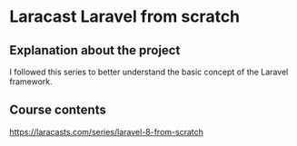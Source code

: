 # Laracast Laravel from scratch

## Explanation about the project

I followed this series to better understand the basic concept of the Laravel framework.

## Course contents

https://laracasts.com/series/laravel-8-from-scratch
